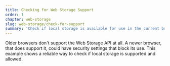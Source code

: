 ```yaml
---
title: Checking for Web Storage Support
order: 1
chapter: web-storage
slug: web-storage/check-for-support
summary: 'Check if local storage is available for use in the current browser.'
---
```


Older browsers don't support the Web Storage API at all. A newer browser, that does support it, could have security settings that block its use. This example shows a reliable way to check if local storage is supported and allowed.
